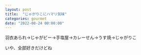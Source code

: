 ```yaml
---
layout: post
title:  "じゃがりこにハマリ気味"
categories: gourmet
date: "2022-08-24 00:00:00"
---
```


羽衣あられ→じゃがビー→手塩屋→カレーせん→うす焼→じゃがりこ

いや、全部好きだけどね
